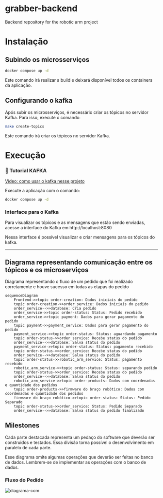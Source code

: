 # grabber-backend
Backend repository for the robotic arm project

# Instalação

## Subindo os microsserviços

```sh
docker compose up -d
```

Este comando irá realizar a build e deixará disponível todos os containers da aplicação.

## Configurando o kafka

Após subir os microsserviços, é necessário criar os tópicos no servidor Kafka. Para isso, execute o comando:

```sh
make create-topics
```

Este comando irá criar os tópicos no servidor Kafka.

# Execução

### 🚨 Tutorial KAFKA
[Video: como usar o kafka nesse projeto](https://youtu.be/7xh3CTJqkVM)

Execute a aplicação com o comando:

```sh
docker compose up -d
```

### Interface para o Kafka

Para visualizar os tópicos e as mensagens que estão sendo enviadas, acesse a interface do Kafka em http://localhost:8080

Nessa interface é possível visualizar e criar mensagens para os tópicos do kafka.

---

## Diagrama representando comunicação entre os tópicos e os microserviços

Diagrama representando o fluxo de um pedido que foi realizado corretamente e houve sucesso em todas as etapas do pedido

```mermaid
sequenceDiagram
    Frontend->>topic order-creation: Dados iniciais do pedido
    topic order-creation->>order_service: Dados iniciais do pedido
    order_service-->>database: Cria pedido
    order_service->>topic order-status: Status: Pedido recebido
    order_service->>topic payment: Dados para gerar pagamento do pedido
    topic payment->>payment_service: Dados para gerar pagamento do pedido
    payment_service->>topic order-status: Status: aguardando pagamento
    topic order-status->>order_service: Recebe status do pedido
    order_service-->>database: Salva status do pedido
    payment_service->>topic order-status: Status: pagamento recebido
    topic order-status->>order_service: Recebe status do pedido
    order_service-->>database: Salva status do pedido
    topic order-status->>robotic_arm_service: Status: pagamento recebido
    robotic_arm_service->>topic order-status: Status: separando pedido
    topic order-status->>order_service: Recebe status do pedido
    order_service-->>database: Salva status do pedido
    robotic_arm_service->>topic order-products: Dados com coordenadas e quantidade dos pedidos
    topic order-products->>firmware do braço robótico: Dados com coordenadas e quantidade dos pedidos
    firmware do braço robótico->>topic order-status: Status: Pedido Separado
    topic order-status->>order_service: Status: Pedido Separado
    order_service-->>database: Salva status do pedido finalizado
```

## Milestones

Cada parte destacada representa um pedaço do software que deverão ser construidos e testados.
Essa divisão torna possível o desenvolvimento em paralelo de cada parte.

Esse diagrama omite algumas operações que deverão ser feitas no banco de dados. Lembrem-se de implementar as operações com o banco de dados.

### Fluxo do Pedido
![diagrama-com](https://github.com/UNB-PI2-Grupo3-BracoRobotico/grabber-backend/assets/40258400/8e3cb9fd-d2ef-4610-ad36-b5eea070269d)
